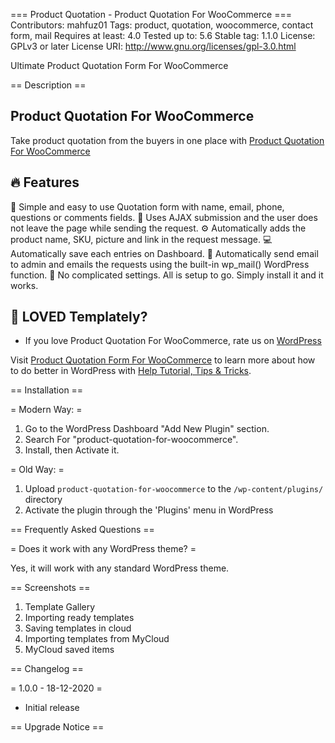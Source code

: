 === Product Quotation - Product Quotation For WooCommerce ===
Contributors: mahfuz01
Tags: product, quotation, woocommerce, contact form, mail
Requires at least: 4.0
Tested up to: 5.6
Stable tag: 1.1.0
License: GPLv3 or later
License URI: http://www.gnu.org/licenses/gpl-3.0.html

Ultimate Product Quotation Form For WooCommerce

== Description ==

## Product Quotation For WooCommerce ##

Take product quotation from the buyers in one place with [Product Quotation For WooCommerce](https://github.com/mahafuz/product-quotation-for-woocommerce)


## 🔥 Features  ##

🌟 Simple and easy to use Quotation form with name, email, phone, questions or comments fields.
🚀 Uses AJAX submission and the user does not leave the page while sending the request.
⚙️ Automatically adds the product name, SKU, picture and link in the request message.
💻 Automatically save each entries on Dashboard.
🔔 Automatically send email to admin and emails the requests using the built-in wp_mail() WordPress function.
🙌 No complicated settings. All is setup to go. Simply install it and it works.


## 💙 LOVED Templately? ##
- If you love Product Quotation For WooCommerce, rate us on [WordPress](https://wordpress.org/support/plugin/)


Visit [Product Quotation Form For WooCommerce](https://github.com/mahafuz/product-quotation-for-woocommerce) to learn more about how to do better in WordPress with [Help Tutorial, Tips & Tricks](https://wpdeveloper.net/blog).

== Installation ==

= Modern Way: =
1. Go to the WordPress Dashboard "Add New Plugin" section.
2. Search For "product-quotation-for-woocommerce".
3. Install, then Activate it.

= Old Way: =
1. Upload `product-quotation-for-woocommerce` to the `/wp-content/plugins/` directory
2. Activate the plugin through the 'Plugins' menu in WordPress


== Frequently Asked Questions ==

= Does it work with any WordPress theme? =

Yes, it will work with any standard WordPress theme.


== Screenshots ==

1. Template Gallery
2. Importing ready templates
3. Saving templates in cloud
4. Importing templates from MyCloud
5. MyCloud saved items

== Changelog ==

= 1.0.0 - 18-12-2020 =

* Initial release


== Upgrade Notice ==

